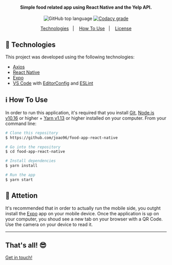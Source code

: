 <h4 align="center">
  Simple food related app using React Native and the Yelp API.
</h4>
<p align="center">
  <img alt="GitHub top language" src="https://img.shields.io/badge/javascript-100%25-yellow">

  <a href="https://www.codacy.com/manual/joao96/meau-animal-adoption?utm_source=github.com&amp;utm_medium=referral&amp;utm_content=joao96/meau-animal-adoption&amp;utm_campaign=Badge_Grade">
    <img alt="Codacy grade" src="https://img.shields.io/badge/code%20quality-B-green">
  </a>
</p>

<p align="center">
  <a href="#checkered_flag-technologies">Technologies</a>&nbsp;&nbsp;&nbsp;|&nbsp;&nbsp;&nbsp;
  <a href="#information_source-how-to-use">How To Use</a>&nbsp;&nbsp;&nbsp;|&nbsp;&nbsp;&nbsp;
  <a href="#memo-license">License</a>
</p>

## :checkered_flag: Technologies

This project was developed using the following technologies:

-  [Axios](https://github.com/axios/axios)
-  [React Native](https://facebook.github.io/react-native/)
-  [Expo](https://expo.io/)
-  [VS Code][vc] with [EditorConfig][vceditconfig] and [ESLint][vceslint]

## :information_source: How To Use

In order to run this application, it's required that you install [Git](https://git-scm.com), [Node.js v10.16][nodejs] or higher + [Yarn v1.13][yarn] or higher installed on your computer. From your command line:

```bash
# Clone this repository
$ https://github.com/joao96/food-app-react-native

# Go into the repository
$ cd food-app-react-native

# Install dependencies
$ yarn install

# Run the app
$ yarn start
```

## :rotating_light: Attetion
It's recommended that in order to actually run the mobile side, you outght install the [Expo](https://expo.io/) app on your mobile device. Once the application is up on your computer, you shoud see a new tab on your browser with a QR Code. Use the camera on your device to read it.

---

## That's all! 😎

[Get in touch!](https://www.linkedin.com/in/jvpoletti/)

[nodejs]: https://nodejs.org/
[yarn]: https://yarnpkg.com/
[vc]: https://code.visualstudio.com/
[vceditconfig]: https://marketplace.visualstudio.com/items?itemName=EditorConfig.EditorConfig
[vceslint]: https://marketplace.visualstudio.com/items?itemName=dbaeumer.vscode-eslint
